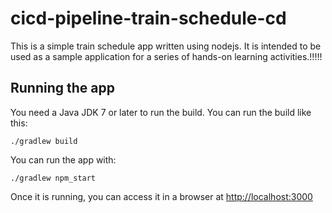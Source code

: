 # cicd-pipeline-train-schedule-cd

This is a simple train schedule app written using nodejs. It is intended to be used as a sample application for a series of hands-on learning activities.!!!!!

## Running the app

You need a Java JDK 7 or later to run the build. You can run the build like this:

    ./gradlew build

You can run the app with:

    ./gradlew npm_start

Once it is running, you can access it in a browser at [http://localhost:3000](http://localhost:3000)
